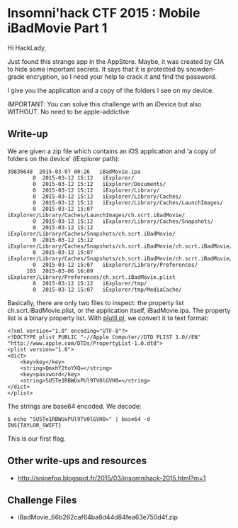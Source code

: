 # Insomni'hack CTF 2015 : Mobile iBadMovie Part 1

Hi HackLady,

Just found this strange app in the AppStore. Maybe, it was created by CIA to hide some important secrets. It says that it is protected by snowden-grade encryption, so I need your help to crack it and find the password.

I give you the application and a copy of the folders I see on my device.

IMPORTANT: You can solve this challenge with an iDevice but also WITHOUT. No need to be apple-addictive

## Write-up

We are given a zip file which contains an iOS application and 'a copy of folders on the device' (iExplorer path):

```
39836648  2015-03-07 00:26   iBadMovie.ipa
        0  2015-03-12 15:12   iExplorer/
        0  2015-03-12 15:12   iExplorer/Documents/
        0  2015-03-12 15:12   iExplorer/Library/
        0  2015-03-12 15:12   iExplorer/Library/Caches/
        0  2015-03-12 15:12   iExplorer/Library/Caches/LaunchImages/
        0  2015-03-12 15:07   iExplorer/Library/Caches/LaunchImages/ch.scrt.iBadMovie/
        0  2015-03-12 15:12   iExplorer/Library/Caches/Snapshots/
        0  2015-03-12 15:12   iExplorer/Library/Caches/Snapshots/ch.scrt.iBadMovie/
        0  2015-03-12 15:12   iExplorer/Library/Caches/Snapshots/ch.scrt.iBadMovie/ch.scrt.iBadMovie/
        0  2015-03-12 15:07   iExplorer/Library/Caches/Snapshots/ch.scrt.iBadMovie/ch.scrt.iBadMovie/downscaled/
        0  2015-03-12 15:07   iExplorer/Library/Preferences/
      103  2015-03-06 16:09   iExplorer/Library/Preferences/ch.scrt.iBadMovie.plist
        0  2015-03-12 15:12   iExplorer/tmp/
        0  2015-03-12 15:07   iExplorer/tmp/MediaCache/
```
Basically, there are only two files to inspect: the property list ch.scrt.iBadMovie.plist, or the application itself, iBadMovie.ipa. The property list is a binary property list. With [plutil.pl](http://scw.us/iPhone/plutil/), we convert it to text format:

```
<?xml version="1.0" encoding="UTF-8"?>
<!DOCTYPE plist PUBLIC "-//Apple Computer//DTD PLIST 1.0//EN" "http://www.apple.com/DTDs/PropertyList-1.0.dtd">
<plist version="1.0">
<dict>
	<key>key</key>
	<string>QmxhY2toYXQ=</string>
	<key>password</key>
	<string>SU5Te1RBWUxPUl9TV0lGVH0=</string>
</dict>
</plist>
```

The strings are base64 encoded. We decode:

```
$ echo "SU5Te1RBWUxPUl9TV0lGVH0=" | base64 -d
INS{TAYLOR_SWIFT}
```
This is our first flag.

## Other write-ups and resources

* <http://snipefoo.blogspot.fr/2015/03/insomnihack-2015.html?m=1>

## Challenge Files

* iBadMovie_66b262caf64ba8d44d84fea63e750d4f.zip



